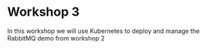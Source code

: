 # Workshop 3

In this workshop we will use Kubernetes to deploy and manage the RabbitMQ demo from workshop 2
